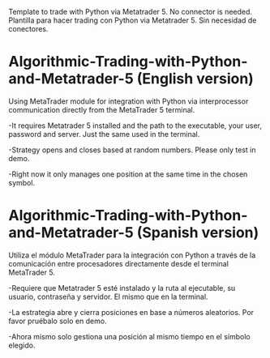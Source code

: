 Template to trade with Python via Metatrader 5. No connector is needed.
Plantilla para hacer trading con Python via Metatrader 5. Sin necesidad de conectores.

# Algorithmic-Trading-with-Python-and-Metatrader-5 (English version)
Using MetaTrader module for integration with Python via interprocessor communication directly from the MetaTrader 5 terminal.

-It requires Metatrader 5 installed and the path to the executable, your user, password and server. Just the same used in the terminal.

-Strategy opens and closes based at random numbers. Please only test in demo.

-Right now it only manages one position at the same time in the chosen symbol.

# Algorithmic-Trading-with-Python-and-Metatrader-5 (Spanish version)
Utiliza el módulo MetaTrader para la integración con Python a través de la comunicación entre procesadores directamente desde el terminal MetaTrader 5.

-Requiere que Metatrader 5 esté instalado y la ruta al ejecutable, su usuario, contraseña y servidor. El mismo que en la terminal.

-La estrategia abre y cierra posiciones en base a números aleatorios. Por favor pruébalo solo en demo.

-Ahora mismo solo gestiona una posición al mismo tiempo en el símbolo elegido.
